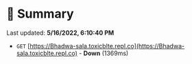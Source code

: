 # 📖 Summary
Last updated: **5/16/2022, 6:10:40 PM**

- `GET` [https://Bhadwa-sala.toxicblte.repl.co](https://Bhadwa-sala.toxicblte.repl.co) - **Down** (1369ms)
